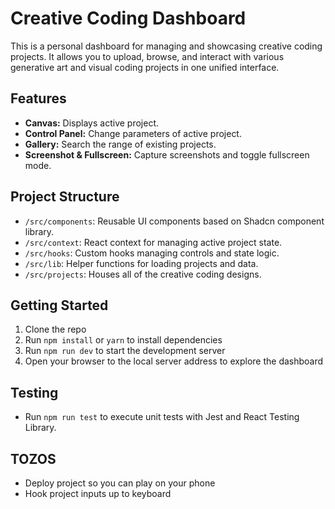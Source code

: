 # Creative Coding Dashboard

This is a personal dashboard for managing and showcasing creative coding projects. It allows you to upload, browse, and interact with various generative art and visual coding projects in one unified interface.

## Features

- **Canvas:** Displays active project.
- **Control Panel:** Change parameters of active project.
- **Gallery:** Search the range of existing projects.
- **Screenshot & Fullscreen:** Capture screenshots and toggle fullscreen mode.

## Project Structure

- `/src/components`: Reusable UI components based on Shadcn component library.
- `/src/context`: React context for managing active project state.
- `/src/hooks`: Custom hooks managing controls and state logic.
- `/src/lib`: Helper functions for loading projects and data.
- `/src/projects`: Houses all of the creative coding designs.

## Getting Started

1. Clone the repo
2. Run `npm install` or `yarn` to install dependencies
3. Run `npm run dev` to start the development server
4. Open your browser to the local server address to explore the dashboard

## Testing

- Run `npm run test` to execute unit tests with Jest and React Testing Library.

## TOZOS

- Deploy project so you can play on your phone
- Hook project inputs up to keyboard
